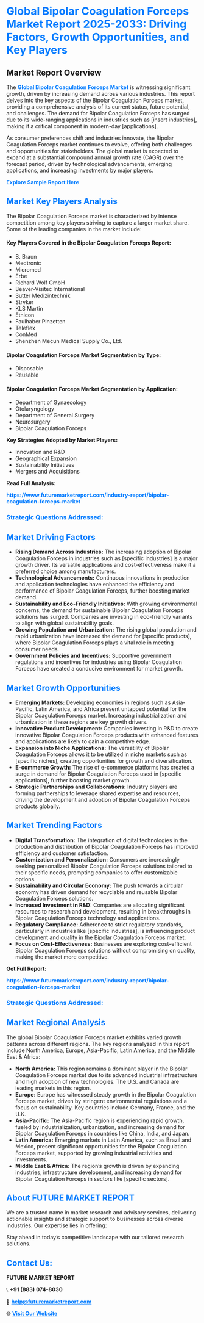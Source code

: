 <h1 style="color: #007BFF;">Global Bipolar Coagulation Forceps Market Report 2025-2033: Driving Factors, Growth Opportunities, and Key Players</h1>

<section id="overview">
<h2>Market Report Overview</h2>
<p>The <a href="https://www.futuremarketreport.com/industry-report/bipolar-coagulation-forceps-market" style="color: #007BFF; text-decoration: none;"><strong>Global Bipolar Coagulation Forceps Market</strong></a> is witnessing significant growth, driven by increasing demand across various industries. This report delves into the key aspects of the Bipolar Coagulation Forceps market, providing a comprehensive analysis of its current status, future potential, and challenges. The demand for Bipolar Coagulation Forceps has surged due to its wide-ranging applications in industries such as [insert industries], making it a critical component in modern-day [applications].</p>
<p>As consumer preferences shift and industries innovate, the Bipolar Coagulation Forceps market continues to evolve, offering both challenges and opportunities for stakeholders. The global market is expected to expand at a substantial compound annual growth rate (CAGR) over the forecast period, driven by technological advancements, emerging applications, and increasing investments by major players.</p>
</section>

<section id="overview">
<p><a href="https://www.futuremarketreport.com/request-sample/reportId=126948" style="color: #007BFF; text-decoration: none;"><strong>Explore Sample Report Here</strong></a></p>
</section>

<section id="key-players">
<h2 style="color: #007BFF;">Market Key Players Analysis</h2>
<p>The Bipolar Coagulation Forceps market is characterized by intense competition among key players striving to capture a larger market share. Some of the leading companies in the market include:</p>
<h4>Key Players Covered in the Bipolar Coagulation Forceps Report:</h4>
<ul><li>B. Braun</li><li>Medtronic</li><li>Micromed</li><li>Erbe</li><li>Richard Wolf GmbH</li><li>Beaver-Visitec International</li><li>Sutter Medizintechnik</li><li>Stryker</li><li>KLS Martin</li><li>Ethicon</li><li>Faulhaber Pinzetten</li><li>Teleflex</li><li>ConMed</li><li>Shenzhen Mecun Medical Supply Co., Ltd.</li></ul>
<h4>Bipolar Coagulation Forceps Market Segmentation by Type:</h4>
<ul><li>Disposable</li><li>Reusable</li></ul>

<h4>Bipolar Coagulation Forceps Market Segmentation by Application:</h4>
<ul><li>Department of Gynaecology</li><li>Otolaryngology</li><li>Department of General Surgery</li><li>Neurosurgery</li><li>Bipolar Coagulation Forceps</li></ul>
<p><strong>Key Strategies Adopted by Market Players:</strong></p>
<ul>
<li>Innovation and R&D</li>
<li>Geographical Expansion</li>
<li>Sustainability Initiatives</li>
<li>Mergers and Acquisitions</li>
</ul>
</section>

<section>
<p><strong>Read Full Analysis: </strong></p><a href="https://www.futuremarketreport.com/industry-report/bipolar-coagulation-forceps-market" style="color: #007BFF; text-decoration: none;"><strong>https://www.futuremarketreport.com/industry-report/bipolar-coagulation-forceps-market</strong></a>
<h3 style="color: #007BFF;">Strategic Questions Addressed:</h3>
</section>

<section id="driving-factors">
<h2 style="color: #007BFF;">Market Driving Factors</h2>
<ul>
<li><strong>Rising Demand Across Industries:</strong> The increasing adoption of Bipolar Coagulation Forceps in industries such as [specific industries] is a major growth driver. Its versatile applications and cost-effectiveness make it a preferred choice among manufacturers.</li>
<li><strong>Technological Advancements:</strong> Continuous innovations in production and application technologies have enhanced the efficiency and performance of Bipolar Coagulation Forceps, further boosting market demand.</li>
<li><strong>Sustainability and Eco-Friendly Initiatives:</strong> With growing environmental concerns, the demand for sustainable Bipolar Coagulation Forceps solutions has surged. Companies are investing in eco-friendly variants to align with global sustainability goals.</li>
<li><strong>Growing Population and Urbanization:</strong> The rising global population and rapid urbanization have increased the demand for [specific products], where Bipolar Coagulation Forceps plays a vital role in meeting consumer needs.</li>
<li><strong>Government Policies and Incentives:</strong> Supportive government regulations and incentives for industries using Bipolar Coagulation Forceps have created a conducive environment for market growth.</li>
</ul>
</section>

<section id="growth-opportunities">
<h2 style="color: #007BFF;">Market Growth Opportunities</h2>
<ul>
<li><strong>Emerging Markets:</strong> Developing economies in regions such as Asia-Pacific, Latin America, and Africa present untapped potential for the Bipolar Coagulation Forceps market. Increasing industrialization and urbanization in these regions are key growth drivers.</li>
<li><strong>Innovative Product Development:</strong> Companies investing in R&D to create innovative Bipolar Coagulation Forceps products with enhanced features and applications are likely to gain a competitive edge.</li>
<li><strong>Expansion into Niche Applications:</strong> The versatility of Bipolar Coagulation Forceps allows it to be utilized in niche markets such as [specific niches], creating opportunities for growth and diversification.</li>
<li><strong>E-commerce Growth:</strong> The rise of e-commerce platforms has created a surge in demand for Bipolar Coagulation Forceps used in [specific applications], further boosting market growth.</li>
<li><strong>Strategic Partnerships and Collaborations:</strong> Industry players are forming partnerships to leverage shared expertise and resources, driving the development and adoption of Bipolar Coagulation Forceps products globally.</li>
</ul>
</section>

<section id="trending-factors">
<h2 style="color: #007BFF;">Market Trending Factors</h2>
<ul>
<li><strong>Digital Transformation:</strong> The integration of digital technologies in the production and distribution of Bipolar Coagulation Forceps has improved efficiency and customer satisfaction.</li>
<li><strong>Customization and Personalization:</strong> Consumers are increasingly seeking personalized Bipolar Coagulation Forceps solutions tailored to their specific needs, prompting companies to offer customizable options.</li>
<li><strong>Sustainability and Circular Economy:</strong> The push towards a circular economy has driven demand for recyclable and reusable Bipolar Coagulation Forceps solutions.</li>
<li><strong>Increased Investment in R&D:</strong> Companies are allocating significant resources to research and development, resulting in breakthroughs in Bipolar Coagulation Forceps technology and applications.</li>
<li><strong>Regulatory Compliance:</strong> Adherence to strict regulatory standards, particularly in industries like [specific industries], is influencing product development and quality in the Bipolar Coagulation Forceps market.</li>
<li><strong>Focus on Cost-Effectiveness:</strong> Businesses are exploring cost-efficient Bipolar Coagulation Forceps solutions without compromising on quality, making the market more competitive.</li>
</ul>
</section>

<section>
<p><strong>Get Full Report: </strong></p><a href="https://www.futuremarketreport.com/industry-report/bipolar-coagulation-forceps-market" style="color: #007BFF; text-decoration: none;"><strong>https://www.futuremarketreport.com/industry-report/bipolar-coagulation-forceps-market</strong></a>
<h3 style="color: #007BFF;">Strategic Questions Addressed:</h3>
</section>


<section id="regional-analysis">
<h2 style="color: #007BFF;">Market Regional Analysis</h2>
<p>The global Bipolar Coagulation Forceps market exhibits varied growth patterns across different regions. The key regions analyzed in this report include North America, Europe, Asia-Pacific, Latin America, and the Middle East & Africa:</p>
<ul>
<li><strong>North America:</strong> This region remains a dominant player in the Bipolar Coagulation Forceps market due to its advanced industrial infrastructure and high adoption of new technologies. The U.S. and Canada are leading markets in this region.</li>
<li><strong>Europe:</strong> Europe has witnessed steady growth in the Bipolar Coagulation Forceps market, driven by stringent environmental regulations and a focus on sustainability. Key countries include Germany, France, and the U.K.</li>
<li><strong>Asia-Pacific:</strong> The Asia-Pacific region is experiencing rapid growth, fueled by industrialization, urbanization, and increasing demand for Bipolar Coagulation Forceps in countries like China, India, and Japan.</li>
<li><strong>Latin America:</strong> Emerging markets in Latin America, such as Brazil and Mexico, present significant opportunities for the Bipolar Coagulation Forceps market, supported by growing industrial activities and investments.</li>
<li><strong>Middle East & Africa:</strong> The region’s growth is driven by expanding industries, infrastructure development, and increasing demand for Bipolar Coagulation Forceps in sectors like [specific sectors].</li>
</ul>
</section>

<footer>
<h2 style="color: #007BFF;">About FUTURE MARKET REPORT</h2>
<p>We are a trusted name in market research and advisory services, delivering actionable insights and strategic support to businesses across diverse industries. Our expertise lies in offering:</p>

<p>Stay ahead in today’s competitive landscape with our tailored research solutions.</p>

<h2 style="color: #007BFF;">Contact Us:</h2>
<p><strong>FUTURE MARKET REPORT</strong></p>
<p>📞 <strong>+91 (883) 074-8030</strong></p>
<p>📧 <strong><a href="mailto:help@futuremarketreport.com" style="color: #007BFF;">help@futuremarketreport.com</a></strong></p>
<p>🌐 <strong><a href="https://www.futuremarketreport.com/" style="color: #007BFF;">Visit Our Website</a></strong></p>
</footer>